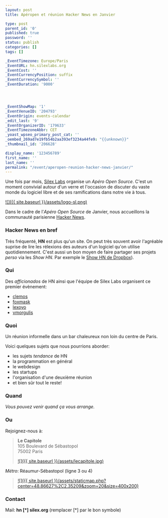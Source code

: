 ```yaml
---
layout: post
title: Apéropen et réunion Hacker News en Janvier

type: post
parent_id: '0'
published: true
password: ''
status: publish
categories: []
tags: []

_EventTimezone: Europe/Paris
_EventURL: hn.silexlabs.org
_EventCost: ''
_EventCurrencyPosition: suffix
_EventCurrencySymbol: ''
_EventDuration: '9000'




_EventShowMap: '1'
_EventVenueID: '204793'
_EventOrigin: events-calendar
_edit_last: '9'
_EventOrganizerID: '179633'
_EventTimezoneAbbr: CET
_yoast_wpseo_primary_post_cat: ''
_oembed_269ad7e19fb54b2aa393ef3234a44fe9: "{{unknown}}"
_thumbnail_id: '206628'

display_name: '123456789'
first_name: ''
last_name: ''
permalink: "/event/aperopen-reunion-hacker-news-janvier/"
---
```


Une fois par mois, [Silex Labs](https://www.silexlabs.org/) organise un _Apéro Open Source_. C'est un moment convivial autour d'un verre et l'occasion de discuter du vaste monde du logiciel libre et de ses ramifications dans notre vie à tous.

[![]({{ site.baseurl }}/assets/logo-sl.png)](https://www.silexlabs.org/)

Dans le cadre de l'_Apéro Open Source_ de Janvier, nous accueillons la communauté parisienne [Hacker News](https://news.ycombinator.com/news).

### [](#hacker-news-en-bref)Hacker News en bref



Très fréquenté, **HN** est plus qu'un site. On peut très souvent avoir l'agréable suprise de lire les rélexions des auteurs d'un logiciel qu'on utilise quotidiennement. C'est aussi un bon moyen de faire partager ses projets _perso_ via les _Show HN_. Par exemple le [Show HN de Dropbox](https://news.ycombinator.com/item?id=8863)).



### [](#qui)Qui

Des _afficionados_ de HN ainsi que l'équipe de Silex Labs organisent ce premier
évènement: 
*   [clemos](https://news.ycombinator.com/user?id=clemos)
*   [foxmask](https://news.ycombinator.com/user?id=foxmask)
*   [lexoyo](https://news.ycombinator.com/user?id=lexoyo)
*   [vmorgulis](https://news.ycombinator.com/user?id=vmorgulis)

### [](#quoi)Quoi

Un réunion informelle dans un bar chaleureux non loin du centre de Paris.

Voici quelques sujets que nous pourrions
aborder: 
*   les sujets _tendance_ de HN
*   la programmation en général
*   le webdesign
*   les startups
*   l'organisation d'une deuxième réunion
*   et bien sûr tout le reste!

### [](#quand)Quand



_Vous pouvez venir quand ça vous arrange._

### [](#ou)Ou

Rejoignez-nous
à: 
> **Le Capitole**  
> 105 Boulevard de Sébastopol  
> 75002 Paris
> 
> [![]({{ site.baseurl }}/assets/lecapitole.jpg)](https://github.com/silexlabs/hn/raw/gh-pages/img/lecapitole.jpg)

_Métro_: Réaumur-Sébastopol (ligne 3 ou 4)  


> [![]({{ site.baseurl }}/assets/staticmap.php?center=48.86627%2C2.35209&zoom=20&size=400x200)](http://www.openstreetmap.org/#map=20/48.86627/2.35209)

### [](#contact)Contact



Mail: **hn [*] silex.org** (remplacer [*] par le bon symbole)